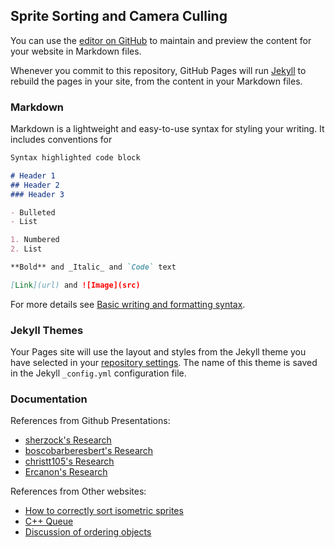 ## Sprite Sorting and Camera Culling

You can use the [editor on GitHub](https://github.com/Oga29/SSCC/edit/gh-pages/index.md) to maintain and preview the content for your website in Markdown files.

Whenever you commit to this repository, GitHub Pages will run [Jekyll](https://jekyllrb.com/) to rebuild the pages in your site, from the content in your Markdown files.

### Markdown

Markdown is a lightweight and easy-to-use syntax for styling your writing. It includes conventions for

```markdown
Syntax highlighted code block

# Header 1
## Header 2
### Header 3

- Bulleted
- List

1. Numbered
2. List

**Bold** and _Italic_ and `Code` text

[Link](url) and ![Image](src)
```

For more details see [Basic writing and formatting syntax](https://docs.github.com/en/github/writing-on-github/getting-started-with-writing-and-formatting-on-github/basic-writing-and-formatting-syntax).

### Jekyll Themes

Your Pages site will use the layout and styles from the Jekyll theme you have selected in your [repository settings](https://github.com/Oga29/SSCC/settings/pages). The name of this theme is saved in the Jekyll `_config.yml` configuration file.

### Documentation

References from Github Presentations:
- [sherzock's Research](https://sherzock.github.io/Sprite-Ordering-and-Camera-Culling/) 
- [boscobarberesbert's Research](https://boscodev.com/sprite-sorting-and-camera-culling/) 
- [christt105's Research](https://christt105.github.io/Sprite_Ordering_and_Camera_Culling_Personal_Research/) 
- [Ercanon's Research](https://ercanon.github.io/Sprite-Sorting-Camera-Culling/) 

References from Other websites:
- [How to correctly sort isometric sprites](https://gamedev.stackexchange.com/questions/8151/how-do-i-sort-isometric-sprites-into-the-correct-order)
- [C++ Queue](http://www.cplusplus.com/reference/queue/priority_queue/)
- [Discussion of ordering objects](https://stackoverflow.com/questions/11002811/sorting-objects-by-y-value-before-rendering)
